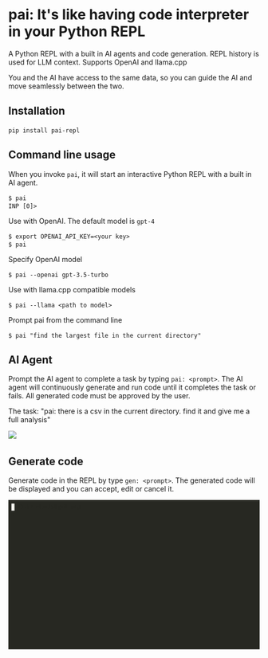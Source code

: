 # pai: It's like having code interpreter in your Python REPL
A Python REPL with a built in AI agents and code generation. REPL history is used for LLM context. Supports OpenAI and llama.cpp

You and the AI have access to the same data, so you can guide the AI and move seamlessly between the two.

## Installation
```
pip install pai-repl
```

## Command line usage
When you invoke `pai`, it will start an interactive Python REPL with a built in AI agent.

```
$ pai
INP [0]>
```


Use with OpenAI. The default model is `gpt-4`
```
$ export OPENAI_API_KEY=<your key>
$ pai
```

Specify OpenAI model
```
$ pai --openai gpt-3.5-turbo
```

Use with llama.cpp compatible models
```
$ pai --llama <path to model>
```

Prompt pai from the command line
```
$ pai "find the largest file in the current directory"
```

## AI Agent
Prompt the AI agent to complete a task by typing `pai: <prompt>`. The AI agent will continuously generate and run code until it completes the task or fails. All generated code must be approved by the user.

The task: "pai: there is a csv in the current directory. find it and give me a full analysis"

<img src="./assets/agent.gif" />

## Generate code

Generate code in the REPL by type `gen: <prompt>`. The generated code will be displayed and you can accept, edit or cancel it.

<img src="./assets/gen.gif" />